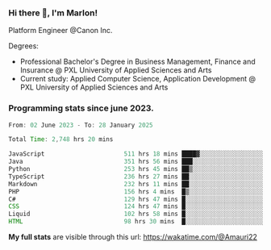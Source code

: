 
### Hi there 👋, I'm Marlon!

Platform Engineer @Canon Inc.

Degrees: 
- Professional Bachelor's Degree in Business Management, Finance and Insurance @ PXL University of Applied Sciences and Arts
- Current study: Applied Computer Science, Application Development @ PXL University of Applied Sciences and Arts

### Programming stats since june 2023.
<!--START_SECTION:waka-->

```java
From: 02 June 2023 - To: 28 January 2025

Total Time: 2,748 hrs 20 mins

JavaScript                      511 hrs 18 mins ████▓░░░░░░░░░░░░░░░░░░░░   18.21 %
Java                            351 hrs 56 mins ███░░░░░░░░░░░░░░░░░░░░░░   12.53 %
Python                          253 hrs 45 mins ██▒░░░░░░░░░░░░░░░░░░░░░░   09.04 %
TypeScript                      236 hrs 27 mins ██░░░░░░░░░░░░░░░░░░░░░░░   08.42 %
Markdown                        232 hrs 11 mins ██░░░░░░░░░░░░░░░░░░░░░░░   08.27 %
PHP                             156 hrs 4 mins  █▒░░░░░░░░░░░░░░░░░░░░░░░   05.56 %
C#                              129 hrs 47 mins █░░░░░░░░░░░░░░░░░░░░░░░░   04.62 %
CSS                             124 hrs 47 mins █░░░░░░░░░░░░░░░░░░░░░░░░   04.44 %
Liquid                          102 hrs 58 mins █░░░░░░░░░░░░░░░░░░░░░░░░   03.67 %
HTML                            98 hrs 30 mins  █░░░░░░░░░░░░░░░░░░░░░░░░   03.51 %
```

<!--END_SECTION:waka-->
**My full stats** are visible through this url: https://wakatime.com/@Amauri22
